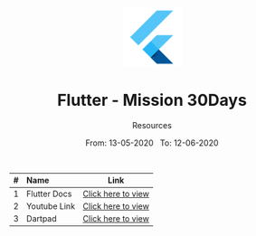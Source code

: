 <div align="center">
  <img src="./assets/flutter.png" alt="flutter" height="105">
</div>

<div align="center">
  <h1>Flutter - Mission 30Days</h1>
  <p>Resources</p>
  <p>From: 13-05-2020 &nbsp;  To: 12-06-2020</p>
  <br>
</div>



| #  | Name | Link |
| :-------------: | :------------- | :----------: |
| 1  | Flutter Docs  | [Click here to view](https://flutter.dev/docs/get-started/install/linux) |
| 2  |  Youtube Link   | [Click here to view](https://www.youtube.com/watch?v=q4JugsXnmpA&list=PLEhZFQ3TRAyMubouRQtJmCGoa4H8XJaQH&index=7)   |
| 3  | Dartpad  |  [Click here to view](https://dartpad.dev/) |